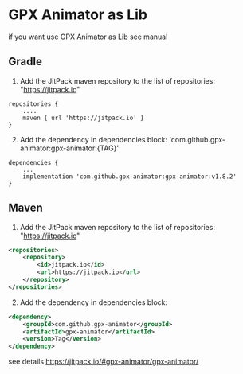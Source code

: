 # GPX Animator as Lib

if you want use GPX Animator as Lib see manual

## Gradle
1. Add the JitPack maven repository to the list of repositories: "https://jitpack.io"
```
repositories {
	....
	maven { url 'https://jitpack.io' }
}
```
2. Add the dependency in dependencies block: 'com.github.gpx-animator:gpx-animator:{TAG}'
```
dependencies {
    ...
    implementation 'com.github.gpx-animator:gpx-animator:v1.8.2'
}

``` 

## Maven 
1. Add the JitPack maven repository to the list of repositories: "https://jitpack.io"
```xml
<repositories>
    <repository>
        <id>jitpack.io</id>
        <url>https://jitpack.io</url>
    </repository>
</repositories>
```
2. Add the dependency in dependencies block:
```xml
<dependency>
    <groupId>com.github.gpx-animator</groupId>
    <artifactId>gpx-animator</artifactId>
    <version>Tag</version>
</dependency>
```

see details   https://jitpack.io/#gpx-animator/gpx-animator/